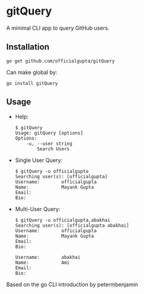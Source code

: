 # gitQuery
A minimal CLI app to query GitHub users.

## Installation
    go get github.com/officialgupta/gitQuery
Can make global by:

    go install gitQuery

## Usage
- Help:

    ```
    $ gitQuery
    Usage: gitQuery [options]
    Options:
        -u, --user string
            Search Users
    ```  

- Single User Query:

    ```
    $ gitQuery -u officialgupta
    Searching user(s): [officialgupta]
    Username:        officialgupta
    Name:            Mayank Gupta
    Email:
    Bio:
    ```

- Multi-User Query:

    ```
    $ gitQuery -u officialgupta,abakhai                                                                                                                                    
    Searching user(s): [officialgupta abakhai]
    Username:        officialgupta
    Name:            Mayank Gupta
    Email:
    Bio:

    Username:        abakhai
    Name:            Ami
    Email:
    Bio:
    ```


Based on the go CLI introduction by petermbenjamin
